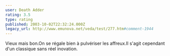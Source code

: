 ```yaml
---
user: Death Adder
rating: 3.5
type: rating
published: 2003-10-02T22:32:24.000Z
legacy_url: http://www.emunova.net/veda/test/277.htm#comment-1944
---
```

Vieux mais bon.On se régale bien à pulvériser les affreux.Il s'agit cependant d'un classique sans réel inovation.